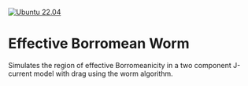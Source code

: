 [![Ubuntu 22.04](https://github.com/DavidAce/CMakeTemplate/actions/workflows/ubuntu-22.04.yml/badge.svg)](https://github.com/DavidAce/CMakeTemplate/actions/workflows/ubuntu-22.04.yml)

# Effective Borromean Worm
Simulates the region of effective Borromeanicity in a two component J-current model with drag using the worm algorithm.


